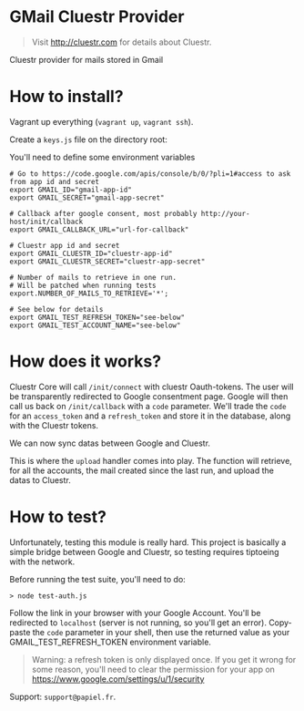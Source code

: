 # GMail Cluestr Provider
> Visit http://cluestr.com for details about Cluestr.

Cluestr provider for mails stored in Gmail

# How to install?
Vagrant up everything (`vagrant up`, `vagrant ssh`).

Create a `keys.js` file on the directory root:

You'll need to define some environment variables

```shell
# Go to https://code.google.com/apis/console/b/0/?pli=1#access to ask from app id and secret
export GMAIL_ID="gmail-app-id"
export GMAIL_SECRET="gmail-app-secret"

# Callback after google consent, most probably http://your-host/init/callback
export GMAIL_CALLBACK_URL="url-for-callback"

# Cluestr app id and secret
export GMAIL_CLUESTR_ID="cluestr-app-id"
export GMAIL_CLUESTR_SECRET="cluestr-app-secret"

# Number of mails to retrieve in one run.
# Will be patched when running tests
export.NUMBER_OF_MAILS_TO_RETRIEVE='*';

# See below for details
export GMAIL_TEST_REFRESH_TOKEN="see-below"
export GMAIL_TEST_ACCOUNT_NAME="see-below"
```

# How does it works?
Cluestr Core will call `/init/connect` with cluestr Oauth-tokens. The user will be transparently redirected to Google consentment page.
Google will then call us back on `/init/callback` with a `code` parameter. We'll trade the `code` for an `access_token` and a `refresh_token` and store it in the database, along with the Cluestr tokens.

We can now sync datas between Google and Cluestr.

This is where the `upload` handler comes into play.
The function will retrieve, for all the accounts, the mail created since the last run, and upload the datas to Cluestr.

# How to test?
Unfortunately, testing this module is really hard.
This project is basically a simple bridge between Google and Cluestr, so testing requires tiptoeing with the network.

Before running the test suite, you'll need to do:

```
> node test-auth.js
```

Follow the link in your browser with your Google Account. You'll be redirected to `localhost` (server is not running, so you'll get an error). Copy-paste the `code` parameter in your shell, then use the returned value as your GMAIL_TEST_REFRESH_TOKEN environment variable.

> Warning: a refresh token is only displayed once. If you get it wrong for some reason, you'll need to clear the permission for your app on https://www.google.com/settings/u/1/security

Support: `support@papiel.fr`.

